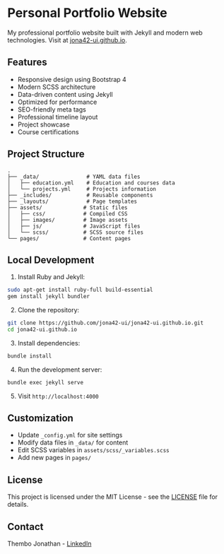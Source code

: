 # Personal Portfolio Website

My professional portfolio website built with Jekyll and modern web technologies. Visit at [jona42-ui.github.io](https://jona42-ui.github.io).

## Features

- Responsive design using Bootstrap 4
- Modern SCSS architecture
- Data-driven content using Jekyll
- Optimized for performance
- SEO-friendly meta tags
- Professional timeline layout
- Project showcase
- Course certifications

## Project Structure

```
.
├── _data/               # YAML data files
│   ├── education.yml    # Education and courses data
│   └── projects.yml     # Projects information
├── _includes/           # Reusable components
├── _layouts/            # Page templates
├── assets/             # Static files
│   ├── css/            # Compiled CSS
│   ├── images/         # Image assets
│   ├── js/             # JavaScript files
│   └── scss/           # SCSS source files
└── pages/              # Content pages
```

## Local Development

1. Install Ruby and Jekyll:
```bash
sudo apt-get install ruby-full build-essential
gem install jekyll bundler
```

2. Clone the repository:
```bash
git clone https://github.com/jona42-ui/jona42-ui.github.io.git
cd jona42-ui.github.io
```

3. Install dependencies:
```bash
bundle install
```

4. Run the development server:
```bash
bundle exec jekyll serve
```

5. Visit `http://localhost:4000`

## Customization

- Update `_config.yml` for site settings
- Modify data files in `_data/` for content
- Edit SCSS variables in `assets/scss/_variables.scss`
- Add new pages in `pages/`

## License

This project is licensed under the MIT License - see the [LICENSE](LICENSE) file for details.

## Contact

Thembo Jonathan - [LinkedIn](https://www.linkedin.com/in/thembo-jonathan-7478701ab/)